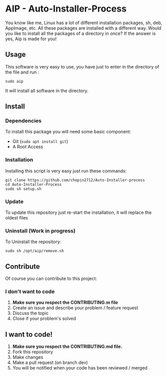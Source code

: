 # AIP - Auto-Installer-Process
You know like me, Linux has a lot of different installation packages, sh, deb, AppImage, etc. All these packages are installed with a different way. Would you like to install all the packages of a directory in once? If the answer is yes, Aip is made for you!

## Usage
This software is very easy to use, you have just to enter in the directory of the file and run :

`sudo aip`

It will install all software in the directory.

## Install
### Dependencies
To install this package you will need some basic component:
* Git (`sudo apt install git`)
* A Root Access
### Installation
Installing this script is very easy just run these commands:
```
git clone https://github.com/chopin2712/Auto-Installer-process
cd Auto-Installer-Process
sudo sh setup.sh
```

### Update
To update this repository just re-start the installation, it will replace the oldest files

### Uninstall (Work in progress)
To Uninstall the repository:
```
sudo sh /opt/aip/remove.sh
```

## Contribute
Of course you can contribute to this project:

### I don't want to code
1. **Make sure you respect the CONTRIBUTING.m file**
2. Create an issue and describe your problem / feature request
3. Discuss the topic
4. Close if your problem's solved

## I want to code!
1. **Make sure you respect the CONTRIBUTING.md file.**
2. Fork this repository
3. Make changes
4. Make a pull request (on branch dev)
5. You will be notified when your code has been reviewed / merged
